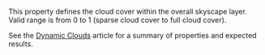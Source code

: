 This property defines the cloud cover within the overall skyscape layer.
Valid range is from 0 to 1 (sparse cloud cover to full cloud cover).

See the [Dynamic
Clouds](/building-and-visuals/lighting-and-effects/index) article for a summary of properties and expected results.
